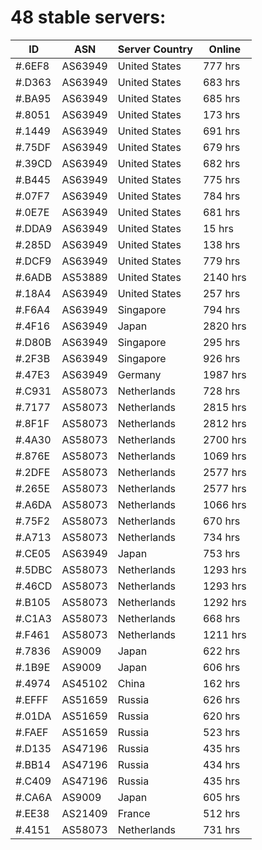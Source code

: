 # 48 stable servers:

| ID | ASN | Server Country | Online |
| ------ | ------ | ------ | ------ |
| #.6EF8 | AS63949 | United States | 777 hrs |
| #.D363 | AS63949 | United States | 683 hrs |
| #.BA95 | AS63949 | United States | 685 hrs |
| #.8051 | AS63949 | United States | 173 hrs |
| #.1449 | AS63949 | United States | 691 hrs |
| #.75DF | AS63949 | United States | 679 hrs |
| #.39CD | AS63949 | United States | 682 hrs |
| #.B445 | AS63949 | United States | 775 hrs |
| #.07F7 | AS63949 | United States | 784 hrs |
| #.0E7E | AS63949 | United States | 681 hrs |
| #.DDA9 | AS63949 | United States | 15 hrs |
| #.285D | AS63949 | United States | 138 hrs |
| #.DCF9 | AS63949 | United States | 779 hrs |
| #.6ADB | AS53889 | United States | 2140 hrs |
| #.18A4 | AS63949 | United States | 257 hrs |
| #.F6A4 | AS63949 | Singapore | 794 hrs |
| #.4F16 | AS63949 | Japan | 2820 hrs |
| #.D80B | AS63949 | Singapore | 295 hrs |
| #.2F3B | AS63949 | Singapore | 926 hrs |
| #.47E3 | AS63949 | Germany | 1987 hrs |
| #.C931 | AS58073 | Netherlands | 728 hrs |
| #.7177 | AS58073 | Netherlands | 2815 hrs |
| #.8F1F | AS58073 | Netherlands | 2812 hrs |
| #.4A30 | AS58073 | Netherlands | 2700 hrs |
| #.876E | AS58073 | Netherlands | 1069 hrs |
| #.2DFE | AS58073 | Netherlands | 2577 hrs |
| #.265E | AS58073 | Netherlands | 2577 hrs |
| #.A6DA | AS58073 | Netherlands | 1066 hrs |
| #.75F2 | AS58073 | Netherlands | 670 hrs |
| #.A713 | AS58073 | Netherlands | 734 hrs |
| #.CE05 | AS63949 | Japan | 753 hrs |
| #.5DBC | AS58073 | Netherlands | 1293 hrs |
| #.46CD | AS58073 | Netherlands | 1293 hrs |
| #.B105 | AS58073 | Netherlands | 1292 hrs |
| #.C1A3 | AS58073 | Netherlands | 668 hrs |
| #.F461 | AS58073 | Netherlands | 1211 hrs |
| #.7836 | AS9009 | Japan | 622 hrs |
| #.1B9E | AS9009 | Japan | 606 hrs |
| #.4974 | AS45102 | China | 162 hrs |
| #.EFFF | AS51659 | Russia | 626 hrs |
| #.01DA | AS51659 | Russia | 620 hrs |
| #.FAEF | AS51659 | Russia | 523 hrs |
| #.D135 | AS47196 | Russia | 435 hrs |
| #.BB14 | AS47196 | Russia | 434 hrs |
| #.C409 | AS47196 | Russia | 435 hrs |
| #.CA6A | AS9009 | Japan | 605 hrs |
| #.EE38 | AS21409 | France | 512 hrs |
| #.4151 | AS58073 | Netherlands | 731 hrs |

